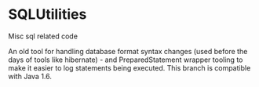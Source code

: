 # SQLUtilities
Misc sql related code

An old tool for handling database format syntax changes (used before the days of tools like hibernate) - and PreparedStatement wrapper tooling to make it easier to log statements being executed.  This branch is compatible with Java 1.6. 
